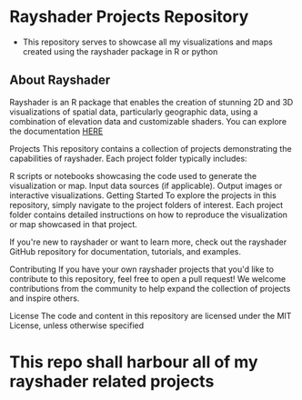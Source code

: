 # Rayshader Projects Repository
 * This repository serves to showcase all my visualizations and maps created using the rayshader package in R or python

## About Rayshader
Rayshader is an R package that enables the creation of stunning 2D and 3D visualizations of spatial data, particularly geographic data, using a combination of elevation data and customizable shaders. You can explore the documentation [HERE](https://www.rayshader.com/)

Projects
This repository contains a collection of projects demonstrating the capabilities of rayshader. Each project folder typically includes:

R scripts or notebooks showcasing the code used to generate the visualization or map.
Input data sources (if applicable).
Output images or interactive visualizations.
Getting Started
To explore the projects in this repository, simply navigate to the project folders of interest. Each project folder contains detailed instructions on how to reproduce the visualization or map showcased in that project.

If you're new to rayshader or want to learn more, check out the rayshader GitHub repository for documentation, tutorials, and examples.

Contributing
If you have your own rayshader projects that you'd like to contribute to this repository, feel free to open a pull request! We welcome contributions from the community to help expand the collection of projects and inspire others.

License
The code and content in this repository are licensed under the MIT License, unless otherwise specified
# This repo shall harbour all of my rayshader related projects
